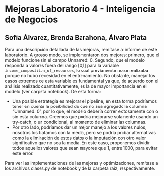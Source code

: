 # Mejoras Laboratorio 4 - Inteligencia de Negocios 
## Sofía Álvarez, Brenda Barahona, Álvaro Plata

Para una descripción detallada de las mejoras, remítase al informe de este laboratorio. A grosso modo, se implementaron dos mejoras: primero, que el modelo funcione sin el campo Unnamed: 0. Segundo, que el modelo responda a valores fuera del rango [0,1] para la variable <code>income_composition_of_resources</code>, lo cual previamente no se realizaba porque no hubo necesidad en el entrenamiento. No obstante, manejar los casos extremos de esta variable es fundamental ya que, de acuerdo con el análisis realizado cuantitativamente, es la de mayor importancia en el modelo (ver carpeta notebook).
De esta forma:
* Una posible estrategia es mejorar el pipeline, en esta forma podríamos tener en cuenta la posibilidad de que no sea agregado la columna “Unnamed: 0”, por lo que, el modelo debería correr exitosamente con o sin esta columna. Creemos que podría mejorarse solamente usando un try-catch, o un condicional, al momento de eliminar las columnas.
* Por otro lado, podríamos dar un mejor manejo a los valores nulos, nosotros los tratamos con la media, pero se podría probar alternativas como la eliminación de estos datos o la imputación con otro valor significativo que no sea la media. En este caso, proponemos dividir todos aquellos valores que sean mayores que 1, entre 1000, para evitar este error.

Para ver las implementaciones de las mejoras y optimizaciones, remítase a los archivos clases.py de notebook y de la carpeta raíz, respectivamente.



